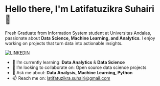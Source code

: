 # Hello there, I'm Latifatuzikra Suhairi👋
Fresh Graduate from Information System student at Universitas Andalas, passionate about **Data Science, Machine Learning, and Analytics**. I enjoy working on projects that turn data into actionable insights.

[![LINKEDIN](https://img.shields.io/badge/LinkedIn-Connect-blue)](https://www.linkedin.com/in/latifatuzikra-s-5a4840125/)

- 📖 I’m currently learning: **Data Analytics** & **Data Science**
- 👯 I’m looking to collaborate on: Open source data science projects
- 💬 Ask me about: **Data Analysis, Machine Learning, Python**
- 📫 Reach me on: latifatuzikra.suhairi@gmail.com

<!--
**latifatuzikra-suhairi/latifatuzikra-suhairi** is a ✨ _special_ ✨ repository because its `README.md` (this file) appears on your GitHub profile.

Here are some ideas to get you started:

- 🔭 I’m currently working on ...
- 🌱 I’m currently learning ...
- 👯 I’m looking to collaborate on ...
- 🤔 I’m looking for help with ...
- 💬 Ask me about ...
- 📫 How to reach me: ...
- 😄 Pronouns: ...
- ⚡ Fun fact: ...
-->
